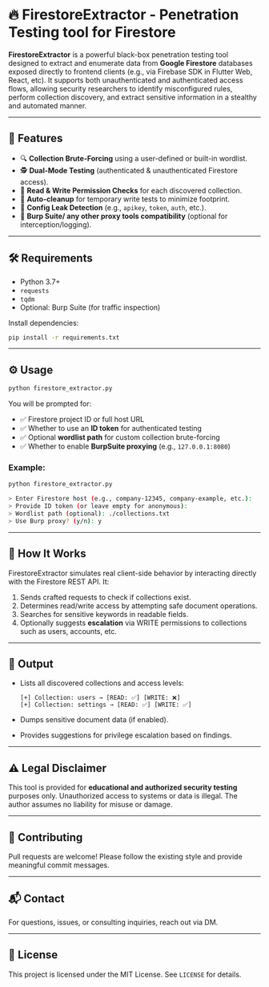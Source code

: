 # 🔥 FirestoreExtractor - Penetration Testing tool for Firestore

**FirestoreExtractor** is a powerful black-box penetration testing tool designed to extract and enumerate data from **Google Firestore** databases exposed directly to frontend clients (e.g., via Firebase SDK in Flutter Web, React, etc). It supports both unauthenticated and authenticated access flows, allowing security researchers to identify misconfigured rules, perform collection discovery, and extract sensitive information in a stealthy and automated manner.

---

## 🚀 Features

- 🔍 **Collection Brute-Forcing** using a user-defined or built-in wordlist.
- 🕵️ **Dual-Mode Testing** (authenticated & unauthenticated Firestore access).
- 🧪 **Read & Write Permission Checks** for each discovered collection.
- 🧼 **Auto-cleanup** for temporary write tests to minimize footprint.
- 🧬 **Config Leak Detection** (e.g., `apikey`, `token`, `auth`, etc.).
- 🧰 **Burp Suite/ any other proxy tools compatibility** (optional for interception/logging).

---

## 🛠️ Requirements

- Python 3.7+
- `requests`
- `tqdm`
- Optional: Burp Suite (for traffic inspection)

Install dependencies:
```bash
pip install -r requirements.txt
```

---

## ⚙️ Usage

```bash
python firestore_extractor.py
```

You will be prompted for:

- ✅ Firestore project ID or full host URL
- ✅ Whether to use an **ID token** for authenticated testing
- ✅ Optional **wordlist path** for custom collection brute-forcing
- ✅ Whether to enable **BurpSuite proxying** (e.g., `127.0.0.1:8080`)

### Example:

```bash
python firestore_extractor.py

> Enter Firestore host (e.g., company-12345, company-example, etc.): 
> Provide ID token (or leave empty for anonymous): 
> Wordlist path (optional): ./collections.txt
> Use Burp proxy? (y/n): y
```

---

## 🧠 How It Works

FirestoreExtractor simulates real client-side behavior by interacting directly with the Firestore REST API. It:

1. Sends crafted requests to check if collections exist.
2. Determines read/write access by attempting safe document operations.
3. Searches for sensitive keywords in readable fields.
4. Optionally suggests **escalation** via WRITE permissions to collections such as users, accounts, etc.

---

## 📄 Output

- Lists all discovered collections and access levels:
  ```
  [+] Collection: users → [READ: ✅] [WRITE: ❌]
  [+] Collection: settings → [READ: ✅] [WRITE: ✅]
  ```

- Dumps sensitive document data (if enabled).
- Provides suggestions for privilege escalation based on findings.

---

## ⚠️ Legal Disclaimer

This tool is provided for **educational and authorized security testing** purposes only. Unauthorized access to systems or data is illegal. The author assumes no liability for misuse or damage.

---

## 🙌 Contributing

Pull requests are welcome! Please follow the existing style and provide meaningful commit messages.

---

## 📬 Contact

For questions, issues, or consulting inquiries, reach out via DM.

---

## 📘 License

This project is licensed under the MIT License. See `LICENSE` for details.
